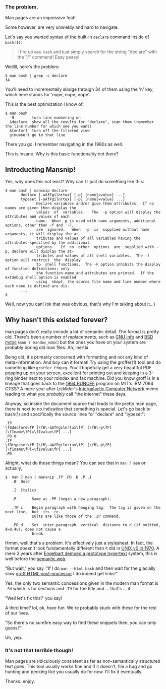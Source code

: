 ### The problem.

Man pages are an impressive feat! 

Some however, are very unwieldy and hard to navigate.

Let's say you wanted syntax of the built-in `declare` command inside of `bash(1)`: 

> I fire up `man bash` and just simply search for the string "declare" with the "/" command! Easy peasy!

Welllll, here's the problem:

    $ man bash | grep -c declare
    34

You'll need to incrementally slodge through 34 of them using the 'n' key, which here stands for 'nope, nope, nope'. 

This is the best optimization I know of:

    $ man bash
      -N        turn line numbering on
      &declare  show all the results for "declare", scan them (remember the line number for which one you want)
      &[enter]  turn off the filtered view
      g(number) go to that line

There you go. I remember navigating in the 1980s as well. 

This is insane. Why is this basic functionality not there?

## Introducting Mansnip! 

Yes, why does this not exist? Why can't I just do something like this:

    $ man bash | mansnip declare
           declare [-aAfFgilnrtux] [-p] [name[=value] ...]
           typeset [-aAfFgilnrtux] [-p] [name[=value] ...]
                  Declare variables and/or give them attributes.  If no names are given then display the
                  values  of  variables.   The  -p option will display the attributes and values of each
                  name.  When -p is used with name arguments, additional options, other than -f and  -F,
                  are  ignored.   When  -p  is  supplied without name arguments, it will display the at‐
                  tributes and values of all variables having the attributes specified by the additional
                  options.   If  no  other  options  are  supplied with -p, declare will display the at‐
                  tributes and values of all shell variables.  The -f option will restrict  the  display
                  to  shell functions.  The -F option inhibits the display of function definitions; only
                  the function name and attributes are printed.  If the extdebug shell option is enabled
                  using  shopt, the source file name and line number where each name is defined are dis‐
           ...
    $

Well, now you can! (ok that was obvious, that's why I'm talking about it...)

## Why hasn't this existed forever?

man pages don't really encode a lot of semantic detail. The format is pretty old. There's been a number of replacements, such as [GNU info](https://www.gnu.org/software/texinfo/manual/info-stnd/) and [BSD mdoc](https://mandoc.bsd.lv/) (`man 7 mandoc_mdoc`) but the ones you have on your system are probably boring old man files. Ah, inertia.

Being old, it's primarily concerned with formatting and not any kind of meta-information. And boy can it format! Try using the groffer(1) tool and do something like `groffer ffmpeg`. You'll hopefully get a very beautiful PDF popping up on your screen, excellent for printing out and keeping in a 3-ring binder next to your rolodex and fax machine. Did you know groff is in a lineage that goes back to the [1964 RUNOFF](https://en.wikipedia.org/wiki/TYPSET_and_RUNOFF) program on MIT's IBM 7094 CTSS? A mere year after Licklider's [Intergalactic Computer Network](https://en.wikipedia.org/wiki/Intergalactic_Computer_Network) memo leading to what you *probably* call "the internet" these days.

Anyway, so inside the document source that leads to the pretty man page, there is next to no indication that something is special. Let's go back to bash(1) and specifically the source lines for "declare" and "typeset":

    .TP
    \fBdeclare\fP [\fB\-aAfFgilnrtux\fP] [\fB\-p\fP] [\fIname\fP[=\fIvalue\fP] ...]
    .PD 0
    .TP
    \fBtypeset\fP [\fB\-aAfFgilnrtux\fP] [\fB\-p\fP] [\fIname\fP[=\fIvalue\fP] ...]
    .PD

Alright, what do those things mean? You can see that in `man 7 man` or actually, 

    $  man 7 man | mansnip .TP .PD .B .P .I
       .B  Bold

       .I  Italics

       .P       Same as .PP (begin a new paragraph).

       .TP i    Begin paragraph with hanging tag.  The tag is given on the next line,  but  its  re‐
                sults are like those of the .IP command.

       .PD d    Set  inter-paragraph  vertical  distance to d (if omitted, d=0.4v); does not cause a
                break.

Hrmm, well that's a problem. It's effectively just a stylesheet. In fact, the format doesn't look fundamentally different than it did in [UNIX v0 in 1970](https://github.com/DoctorWkt/pdp7-unix/blob/master/man/stat.1). A mere 2 years after [Engelbart demoed a prototype hypertext](https://en.wikipedia.org/wiki/The_Mother_of_All_Demos) system, this is well before the [semantic web](https://en.wikipedia.org/wiki/Semantic_Web).

"But wait," you say. "If I do `man --html bash` and then wait for the glacially slow [groff HTML post-processor](http://git.savannah.gnu.org/cgit/groff.git/tree/src/devices/grohtml) I do indeed get links!"

Yes, the only two semantic concessions given in the modern man format is `.SH` which is for sections and `.TH` for the title and ... that's ... it.

"Well let's fix this!" you say! 

A third time? lol, ok, have fun. We're probably stuck with these for the rest of our lives.

"So there's no surefire easy way to find these snippets then, you can only guess?"

Uh, yep.


### It's not that terrible though!

Man pages are ridiculously consistent as far as non-semantically structured text goes.  This tool usually works fine and if it doesn't, file a bug and go hunting and pecking like you usually do for now. I'll fix it eventually.

Thanks. enjoy.

